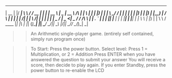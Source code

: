   _____  _  _____  __     ______  _    _ _____    ____  _____            _ _   _ 
 |  __ \| |/ ____| \ \   / / __ \| |  | |  __ \  |  _ \|  __ \     /\   | | \ | |
 | |__) | | |       \ \_/ / |  | | |  | | |__) | | |_) | |__) |   /  \  | |  \| |
 |  ___/| | |        \   /| |  | | |  | |  _  /  |  _ <|  _  /   / /\ \ | | . ` |
 | |    |_| |____     | | | |__| | |__| | | \ \  | |_) | | \ \  / ____ \|_| |\  |
 |_|    (_)\_____|    |_|  \____/ \____/|_|  \_\ |____/|_|  \_\/_/    \_(_)_| \_|
                                                                                 
                                                                                 
>> An Arithmetic single-player game. (entirely self contained, simply run program once) 

>> To Start: Press the power button.
>> Select level: Press 1 = Multiplication, or 2 = Addition
>> Press ENTER when you have answered the question to submit your answer
>> You will receive a score, then decide to play again.
>> If you enter Standby, press the power button to re-enable the LCD

 